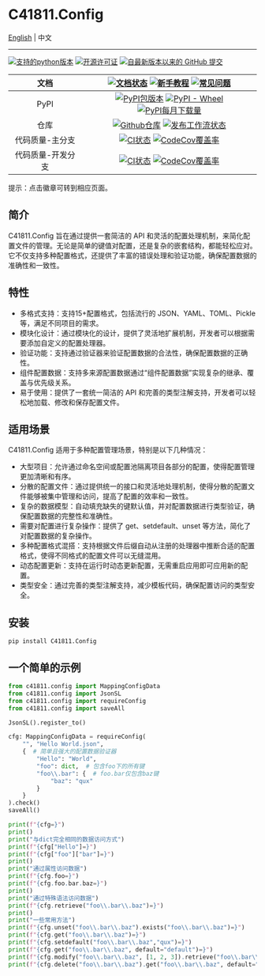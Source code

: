 # C41811.Config

[English](README_EN.md) | 中文

---

[![支持的python版本](https://img.shields.io/pypi/pyversions/c41811.config.svg)](https://pypi.python.org/pypi/C41811.Config/)
[![开源许可证](https://img.shields.io/github/license/C418-11/C41811_Config?color=blue)](https://github.com/C418-11/C41811_Config/blob/main/LICENSE)
[![自最新版本以来的 GitHub 提交](https://img.shields.io/github/commits-since/C418-11/C41811_Config/latest/develop)](https://github.com/C418-11/C41811_Config/commits/develop/)

|    文档     | [![文档状态](https://readthedocs.org/projects/c41811config/badge/?version=latest)](https://app.readthedocs.org/projects/c41811config/) [![新手教程](https://img.shields.io/badge/%E6%96%B0%E6%89%8B-%E6%95%99%E7%A8%8B-green?logo=googledocs&logoColor=white)](https://c41811config.readthedocs.io/zh-cn/latest/Tutorial/get-start.html) [![常见问题](https://img.shields.io/badge/%E5%B8%B8%E8%A7%81-%E9%97%AE%E9%A2%98-green?logo=googledocs&logoColor=white)](https://c41811config.readthedocs.io/zh-cn/latest/Tutorial/faq.html) |
|:---------:|:------------------------------------------------------------------------------------------------------------------------------------------------------------------------------------------------------------------------------------------------------------------------------------------------------------------------------------------------------------------------------------------------------------------------------------------------------------------------------------------------------------------------:|
|   PyPI    |                                                                                           [![PyPI包版本](https://img.shields.io/pypi/v/C41811.Config)](https://pypi.python.org/pypi/C41811.Config/) [![PyPI - Wheel](https://img.shields.io/pypi/wheel/C41811.Config)](https://pypi.python.org/pypi/C41811.Config/) [![PyPI每月下载量](https://img.shields.io/pypi/dm/c41811.config.svg)](https://pypi.python.org/pypi/C41811.Config/)                                                                                           |
|    仓库     |                                                                                   [![Github仓库](https://img.shields.io/badge/Github-C41811.Config-green?logo=github)](https://github.com/C418-11/C41811_Config/) [![发布工作流状态](https://img.shields.io/github/actions/workflow/status/C418-11/C41811_Config/python-publish.yml?logo=github&label=Publish)](https://github.com/C418-11/C41811_Config/actions/workflows/python-publish.yml)                                                                                    |
| 代码质量-主分支  |                                                                   [![CI状态](https://img.shields.io/github/actions/workflow/status/C418-11/C41811_Config/python-ci.yml?branch=main&logo=github&label=CI)](https://github.com/C418-11/C41811_Config/actions/workflows/python-ci.yml?query=branch%3Amain) [![CodeCov覆盖率](https://codecov.io/gh/C418-11/C41811_Config/branch/main/graph/badge.svg)](https://codecov.io/gh/C418-11/C41811_Config/tree/main)                                                                    |
| 代码质量-开发分支 |                                                             [![CI状态](https://img.shields.io/github/actions/workflow/status/C418-11/C41811_Config/python-ci.yml?branch=develop&logo=github&label=CI)](https://github.com/C418-11/C41811_Config/actions/workflows/python-ci.yml?query=branch%3Adevelop) [![CodeCov覆盖率](https://codecov.io/gh/C418-11/C41811_Config/branch/develop/graph/badge.svg)](https://codecov.io/gh/C418-11/C41811_Config/tree/develop)                                                              |

提示：点击徽章可转到相应页面。

## 简介

C41811.Config 旨在通过提供一套简洁的 API
和灵活的配置处理机制，来简化配置文件的管理。无论是简单的键值对配置，还是复杂的嵌套结构，都能轻松应对。它不仅支持多种配置格式，还提供了丰富的错误处理和验证功能，确保配置数据的准确性和一致性。

## 特性

* 多格式支持：支持15+配置格式，包括流行的 JSON、YAML、TOML、Pickle 等，满足不同项目的需求。
* 模块化设计：通过模块化的设计，提供了灵活地扩展机制，开发者可以根据需要添加自定义的配置处理器。
* 验证功能：支持通过验证器来验证配置数据的合法性，确保配置数据的正确性。
* 组件配置数据：支持多来源配置数据通过“组件配置数据”实现复杂的继承、覆盖与优先级关系。
* 易于使用：提供了一套统一简洁的 API 和完善的类型注解支持，开发者可以轻松地加载、修改和保存配置文件。

## 适用场景

C41811.Config 适用于多种配置管理场景，特别是以下几种情况：

* 大型项目：允许通过命名空间或配置池隔离项目各部分的配置，使得配置管理更加清晰和有序。
* 分散的配置文件：通过提供统一的接口和灵活地处理机制，使得分散的配置文件能够被集中管理和访问，提高了配置的效率和一致性。
* 复杂的数据模型：自动填充缺失的键默认值，并对配置数据进行类型验证，确保配置数据的完整性和准确性。
* 需要对配置进行复杂操作：提供了 get、setdefault、unset 等方法，简化了对配置数据的复杂操作。
* 多种配置格式混搭：支持根据文件后缀自动从注册的处理器中推断合适的配置格式，使得不同格式的配置文件可以无缝混用。
* 动态配置更新：支持在运行时动态更新配置，无需重启应用即可应用新的配置。
* 类型安全：通过完善的类型注解支持，减少模板代码，确保配置访问的类型安全。

## 安装

```shell
pip install C41811.Config
```

## 一个简单的示例

```python
from c41811.config import MappingConfigData
from c41811.config import JsonSL
from c41811.config import requireConfig
from c41811.config import saveAll

JsonSL().register_to()

cfg: MappingConfigData = requireConfig(
    "", "Hello World.json",
    {  # 简单且强大的配置数据验证器
        "Hello": "World",
        "foo": dict,  # 包含foo下的所有键
        "foo\\.bar": {  # foo.bar仅包含baz键
            "baz": "qux"
        }
    }
).check()
saveAll()

print(f"{cfg=}")
print()
print("与dict完全相同的数据访问方式")
print(f"{cfg["Hello"]=}")
print(f"{cfg["foo"]["bar"]=}")
print()
print("通过属性访问数据")
print(f"{cfg.foo=}")
print(f"{cfg.foo.bar.baz=}")
print()
print("通过特殊语法访问数据")
print(f"{cfg.retrieve("foo\\.bar\\.baz")=}")
print()
print("一些常用方法")
print(f"{cfg.unset("foo\\.bar\\.baz").exists("foo\\.bar\\.baz")=}")
print(f"{cfg.get("foo\\.bar\\.baz")=}")
print(f"{cfg.setdefault("foo\\.bar\\.baz","qux")=}")
print(f"{cfg.get("foo\\.bar\\.baz", default="default")=}")
print(f"{cfg.modify("foo\\.bar\\.baz", [1, 2, 3]).retrieve("foo\\.bar\\.baz\\[1\\]")=}")
print(f"{cfg.delete("foo\\.bar\\.baz").get("foo\\.bar\\.baz", default="default")=}")
```
